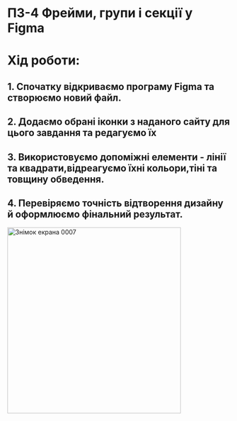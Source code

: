 # ПЗ-4 Фрейми, групи і секції у Figma
# Хід роботи:
## 1. Спочатку відкриваємо програму Figma та створюємо новий файл.
## 2. Додаємо обрані іконки з наданого сайту для цього завдання та редагуємо їх
## 3. Використовуємо допоміжні елементи - лінії та квадрати,відреагуємо їхні кольори,тіні та товщину обведення.
## 4. Перевіряємо точність відтворення дизайну й оформлюємо фінальний результат.
<img width="392" height="420" alt="Знімок екрана 0007" src="https://github.com/user-attachments/assets/1a450546-d6c6-41ec-9226-26f4e1187de0" />
